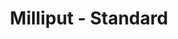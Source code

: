 ---
layout: product
title: "Milliput - Standard"
price: "700" 
desc: "N/A"
img_path: "/assets/img/MIL_STD.jpg"
brand: "N/A"
available: false
special_offer: true
new: false
soon: false
cat: "00"
subcat: "00"
subsubcat: "0N/A"
sifra: "MIL_STD"
popular: true
---